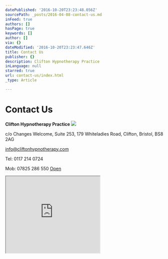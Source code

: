 ```yaml
---
datePublished: '2016-10-20T23:23:48.056Z'
sourcePath: _posts/2016-04-08-contact-us.md
inFeed: true
authors: []
hasPage: true
keywords: []
author: []
via: {}
dateModified: '2016-10-20T23:23:47.646Z'
title: Contact Us
publisher: {}
description: Clifton Hypnotherapy Practice
inLanguage: null
starred: true
url: contact-us/index.html
_type: Article

---
```

# Contact Us

**Clifton Hypnotherapy Practice**
![](https://s3-us-west-2.amazonaws.com/the-grid-img/p/1b65e4ff58da9a70d3add63915c38f22886bcb7d.jpg)

c/o Changes Welcome, Suite 253, 179 Whiteladies Road, Clifton, Bristol, BS8 2AG

info@cliftonhypnotherapy.com

Tel: 0117 214 0724

Mob: 07825 286 550
[Open][0]

<iframe src="https://the-grid.github.io/ed-userhtml/?g=eJyNkUtP4zAUhf-KZand0YSkBaYQEA_RLiIWrZRAd37c1kaObWy3afLrcQjSaHazOb736uiTdc6d3DvSAJK8wL3iNOjxgJF3rMAiBOuXSeKJAi-_Zr0Rxh6pkmzGTJMwQfQBfAsqbpBwR1p6DMHomfIP0FDgOrKKf21TSw4QZFBQPOqzhNBNsnRy_Rz1eTTGqR69cVp3VpsgwBHb_fWvQdn4SB3lyUkfjBoo2VXUlTJHBj6A80I6mDrYg3PgCrLepOzFnMqc57xbfJLV63GXVT3PKv-R_Qm77eKTZumJNlVe1mdBm42lDQts9ap325tJ_jJlw-f_G0Te33peV335zlVZC0XXj6ePejEndZXC9tLs6nNbtpE7oIfAPXPShhh-6GI8GJkTuL0y7RIJyTnoWyRAHkRYoqvcnm9RK3kQS5TN02FrpL74vczn8RA5zBmlpD4UWBuMftrAY0UY_RRNjeMxGpzi-7tk7P7-G-mZuL8" height="244" style=""></iframe>



[0]: https://salesiq.zohopublic.com/changeswelcome/drawbutton.ls?embedname=changeswelcome&pagetitle=Anxiety%20%7C%20Changes%20Welcome%20HypnotherapyAnxiety%20Help%20in%20Bristol%20%26%20Gloucestershire&referrer=aHR0cDovL3d3dy5jaGFuZ2Vzd2VsY29tZS5jb20vbmV3LWxhbmRpbmctcGFnZS8%3D&cpage=aHR0cDovL3d3dy5jaGFuZ2Vzd2VsY29tZS5jb20vaXNzdWVzLXdlLWhlbHAvYW54aWV0eS1oZWxwLw%3D%3D&src=script
